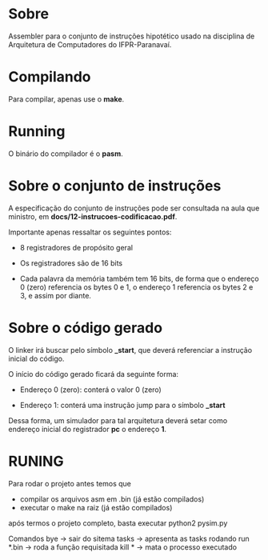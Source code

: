 # Sobre

Assembler para o conjunto de instruções hipotético usado na disciplina de Arquitetura de Computadores do IFPR-Paranavaí.

# Compilando

Para compilar, apenas use o **make**.

# Running

O binário do compilador é o **pasm**.

# Sobre o conjunto de instruções

A especificação do conjunto de instruções pode ser consultada na aula que ministro, em **docs/12-instrucoes-codificacao.pdf**.

Importante apenas ressaltar os seguintes pontos:

- 8 registradores de propósito geral

- Os registradores são de 16 bits

- Cada palavra da memória também tem 16 bits, de forma que o endereço 0 (zero) referencia os bytes 0 e 1, o endereço 1 referencia os bytes 2 e 3, e assim por diante.

# Sobre o código gerado

O linker irá buscar pelo símbolo **_start**, que deverá referenciar a instrução inicial do código.

O início do código gerado ficará da seguinte forma:

- Endereço 0 (zero): conterá o valor 0 (zero)

- Endereço 1: conterá uma instrução jump para o símbolo **_start**

Dessa forma, um simulador para tal arquitetura deverá setar como endereço inicial do registrador **pc** o endereço **1**.


# RUNING

Para rodar o projeto antes temos que
- compilar os arquivos asm em .bin (já estão compilados)
- executar o make na raiz (já estão compilados)

após termos o projeto completo, basta executar
 python2 pysim.py

Comandos 
bye -> sair do sitema
tasks -> apresenta as tasks rodando
run *.bin -> roda a função requisitada
kill * -> mata o processo executado
